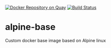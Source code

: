 [![Docker Repository on Quay](https://quay.io/repository/thwint/alpine-base/status "Docker Repository on Quay")](https://quay.io/repository/thwint/alpine-base)
[![Build Status](https://travis-ci.org/thwint/alpine-base.svg?branch=master)](https://travis-ci.org/thwint/alpine-base)
# alpine-base
Custom docker base image based on Alpine linux
